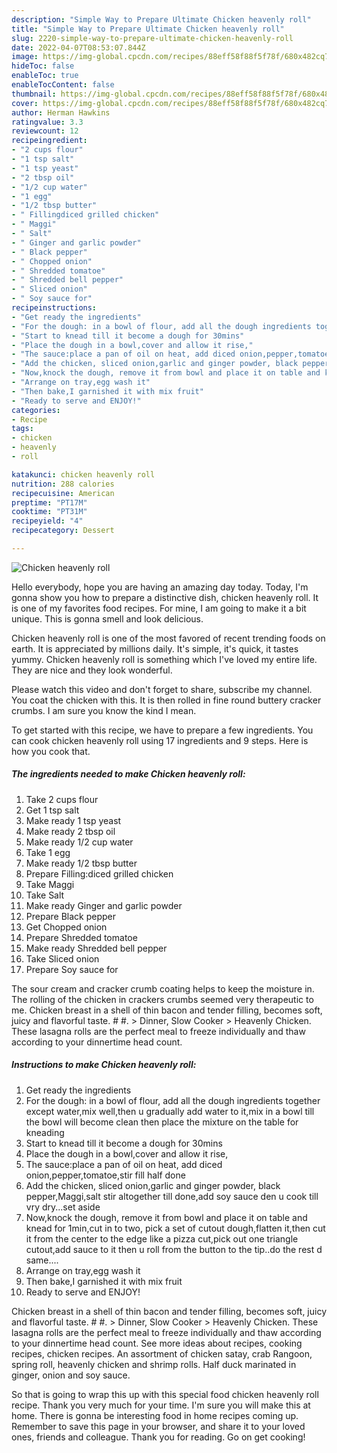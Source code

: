 ```yaml
---
description: "Simple Way to Prepare Ultimate Chicken heavenly roll"
title: "Simple Way to Prepare Ultimate Chicken heavenly roll"
slug: 2220-simple-way-to-prepare-ultimate-chicken-heavenly-roll
date: 2022-04-07T08:53:07.844Z
image: https://img-global.cpcdn.com/recipes/88eff58f88f5f78f/680x482cq70/chicken-heavenly-roll-recipe-main-photo.jpg
hideToc: false
enableToc: true
enableTocContent: false
thumbnail: https://img-global.cpcdn.com/recipes/88eff58f88f5f78f/680x482cq70/chicken-heavenly-roll-recipe-main-photo.jpg
cover: https://img-global.cpcdn.com/recipes/88eff58f88f5f78f/680x482cq70/chicken-heavenly-roll-recipe-main-photo.jpg
author: Herman Hawkins
ratingvalue: 3.3
reviewcount: 12
recipeingredient:
- "2 cups flour"
- "1 tsp salt"
- "1 tsp yeast"
- "2 tbsp oil"
- "1/2 cup water"
- "1 egg"
- "1/2 tbsp butter"
- " Fillingdiced grilled chicken"
- " Maggi"
- " Salt"
- " Ginger and garlic powder"
- " Black pepper"
- " Chopped onion"
- " Shredded tomatoe"
- " Shredded bell pepper"
- " Sliced onion"
- " Soy sauce for"
recipeinstructions:
- "Get ready the ingredients"
- "For the dough: in a bowl of flour, add all the dough ingredients together except water,mix well,then u gradually add water to it,mix in a bowl till the bowl will become clean then place the mixture on the table for kneading"
- "Start to knead till it become a dough for 30mins"
- "Place the dough in a bowl,cover and allow it rise,"
- "The sauce:place a pan of oil on heat, add diced onion,pepper,tomatoe,stir fill half done"
- "Add the chicken, sliced onion,garlic and ginger powder, black pepper,Maggi,salt stir altogether till done,add soy sauce den u cook till vry dry...set aside"
- "Now,knock the dough, remove it from bowl and place it on table and knead for 1min,cut in to two, pick a set of cutout dough,flatten it,then cut it from the center to the edge like a pizza cut,pick out one triangle cutout,add sauce to it then u roll from the button to the tip..do the rest d same...."
- "Arrange on tray,egg wash it"
- "Then bake,I garnished it with mix fruit"
- "Ready to serve and ENJOY!"
categories:
- Recipe
tags:
- chicken
- heavenly
- roll

katakunci: chicken heavenly roll 
nutrition: 288 calories
recipecuisine: American
preptime: "PT17M"
cooktime: "PT31M"
recipeyield: "4"
recipecategory: Dessert

---
```



![Chicken heavenly roll](https://img-global.cpcdn.com/recipes/88eff58f88f5f78f/680x482cq70/chicken-heavenly-roll-recipe-main-photo.jpg)

Hello everybody, hope you are having an amazing day today. Today, I'm gonna show you how to prepare a distinctive dish, chicken heavenly roll. It is one of my favorites food recipes. For mine, I am going to make it a bit unique. This is gonna smell and look delicious.

Chicken heavenly roll is one of the most favored of recent trending foods on earth. It is appreciated by millions daily. It's simple, it's quick, it tastes yummy. Chicken heavenly roll is something which I've loved my entire life. They are nice and they look wonderful.

Please watch this video and don&#39;t forget to share, subscribe my channel. You coat the chicken with this. It is then rolled in fine round buttery cracker crumbs. I am sure you know the kind I mean.


To get started with this recipe, we have to prepare a few ingredients. You can cook chicken heavenly roll using 17 ingredients and 9 steps. Here is how you cook that.

<!--inarticleads1-->

##### The ingredients needed to make Chicken heavenly roll:

1. Take 2 cups flour
1. Get 1 tsp salt
1. Make ready 1 tsp yeast
1. Make ready 2 tbsp oil
1. Make ready 1/2 cup water
1. Take 1 egg
1. Make ready 1/2 tbsp butter
1. Prepare  Filling:diced grilled chicken
1. Take  Maggi
1. Take  Salt
1. Make ready  Ginger and garlic powder
1. Prepare  Black pepper
1. Get  Chopped onion
1. Prepare  Shredded tomatoe
1. Make ready  Shredded bell pepper
1. Take  Sliced onion
1. Prepare  Soy sauce for


The sour cream and cracker crumb coating helps to keep the moisture in. The rolling of the chicken in crackers crumbs seemed very therapeutic to me. Chicken breast in a shell of thin bacon and tender filling, becomes soft, juicy and flavorful taste. # #. &gt; Dinner, Slow Cooker &gt; Heavenly Chicken. These lasagna rolls are the perfect meal to freeze individually and thaw according to your dinnertime head count. 

<!--inarticleads2-->

##### Instructions to make Chicken heavenly roll:

1. Get ready the ingredients
1. For the dough: in a bowl of flour, add all the dough ingredients together except water,mix well,then u gradually add water to it,mix in a bowl till the bowl will become clean then place the mixture on the table for kneading
1. Start to knead till it become a dough for 30mins
1. Place the dough in a bowl,cover and allow it rise,
1. The sauce:place a pan of oil on heat, add diced onion,pepper,tomatoe,stir fill half done
1. Add the chicken, sliced onion,garlic and ginger powder, black pepper,Maggi,salt stir altogether till done,add soy sauce den u cook till vry dry...set aside
1. Now,knock the dough, remove it from bowl and place it on table and knead for 1min,cut in to two, pick a set of cutout dough,flatten it,then cut it from the center to the edge like a pizza cut,pick out one triangle cutout,add sauce to it then u roll from the button to the tip..do the rest d same....
1. Arrange on tray,egg wash it
1. Then bake,I garnished it with mix fruit
1. Ready to serve and ENJOY!

Chicken breast in a shell of thin bacon and tender filling, becomes soft, juicy and flavorful taste. # #. &gt; Dinner, Slow Cooker &gt; Heavenly Chicken. These lasagna rolls are the perfect meal to freeze individually and thaw according to your dinnertime head count. See more ideas about recipes, cooking recipes, chicken recipes. An assortment of chicken satay, crab Rangoon, spring roll, heavenly chicken and shrimp rolls. Half duck marinated in ginger, onion and soy sauce. 

So that is going to wrap this up with this special food chicken heavenly roll recipe. Thank you very much for your time. I'm sure you will make this at home. There is gonna be interesting food in home recipes coming up. Remember to save this page in your browser, and share it to your loved ones, friends and colleague. Thank you for reading. Go on get cooking!
